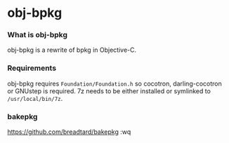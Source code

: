 #  obj-bpkg
### What is obj-bpkg
obj-bpkg is a rewrite of bpkg in Objective-C.
### Requirements
obj-bpkg requires `Foundation/Foundation.h` so cocotron, darling-cocotron or GNUstep is required. 7z needs to be either installed or symlinked to `/usr/local/bin/7z`.
### bakepkg
https://github.com/breadtard/bakepkg
:wq
